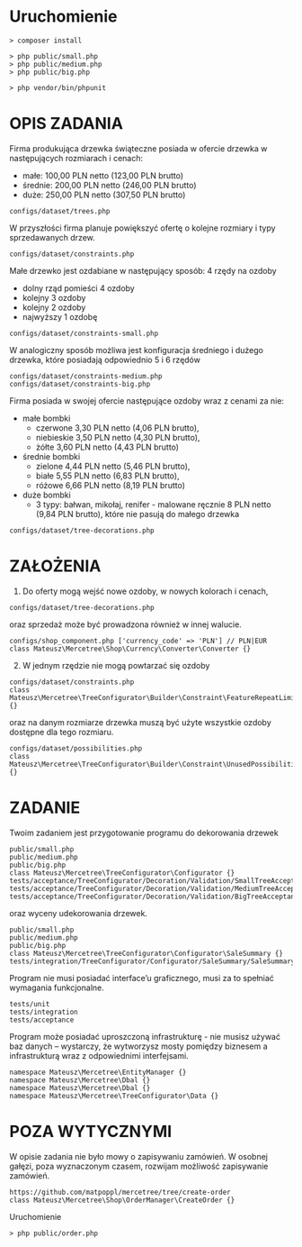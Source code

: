 # Uruchomienie
```
> composer install
```
```
> php public/small.php
> php public/medium.php
> php public/big.php
```
```
> php vendor/bin/phpunit
```

# OPIS ZADANIA
Firma produkująca drzewka świąteczne posiada w ofercie drzewka w następujących rozmiarach i cenach:
- małe: 100,00 PLN netto (123,00 PLN brutto)
- średnie: 200,00 PLN netto (246,00 PLN brutto)
- duże: 250,00 PLN netto (307,50 PLN brutto)
```
configs/dataset/trees.php
```
W przyszłości firma planuje powiększyć ofertę o kolejne rozmiary i typy sprzedawanych drzew.
```
configs/dataset/constraints.php
```
Małe drzewko jest ozdabiane w następujący sposób: 4 rzędy na ozdoby
- dolny rząd pomieści 4 ozdoby
- kolejny 3 ozdoby
- kolejny 2 ozdoby
- najwyższy 1 ozdobę

```
configs/dataset/constraints-small.php
```
W analogiczny sposób możliwa jest konfiguracja średniego i dużego drzewka, które
posiadają odpowiednio 5 i 6 rzędów
```
configs/dataset/constraints-medium.php
configs/dataset/constraints-big.php
```
Firma posiada w swojej ofercie następujące ozdoby wraz z cenami za nie:
- małe bombki
  - czerwone 3,30 PLN netto (4,06 PLN brutto),
  - niebieskie 3,50 PLN netto (4,30 PLN brutto),
  - żółte 3,60 PLN netto (4,43 PLN brutto)
- średnie bombki
  - zielone 4,44 PLN netto (5,46 PLN brutto),
  - białe 5,55 PLN netto (6,83 PLN brutto),
  - różowe 6,66 PLN netto (8,19 PLN brutto)
- duże bombki
  - 3 typy: bałwan, mikołaj, renifer - malowane ręcznie 8 PLN netto (9,84 PLN brutto), które nie pasują do małego drzewka
```
configs/dataset/tree-decorations.php
```

# ZAŁOŻENIA
1. Do oferty mogą wejść nowe ozdoby, w nowych kolorach i cenach,
```
configs/dataset/tree-decorations.php
```
oraz sprzedaż może być prowadzona również w innej walucie.
```
configs/shop_component.php ['currency_code' => 'PLN'] // PLN|EUR
class Mateusz\Mercetree\Shop\Currency\Converter\Converter {}
```
2. W jednym rzędzie nie mogą powtarzać się ozdoby
```
configs/dataset/constraints.php
class Mateusz\Mercetree\TreeConfigurator\Builder\Constraint\FeatureRepeatLimit {}
```
oraz na danym rozmiarze drzewka muszą być użyte wszystkie ozdoby dostępne dla tego rozmiaru.

```
configs/dataset/possibilities.php
class Mateusz\Mercetree\TreeConfigurator\Builder\Constraint\UnusedPossibilities {}
```

# ZADANIE
Twoim zadaniem jest przygotowanie programu do dekorowania drzewek

```
public/small.php
public/medium.php
public/big.php
class Mateusz\Mercetree\TreeConfigurator\Configurator {}
tests/acceptance/TreeConfigurator/Decoration/Validation/SmallTreeAcceptanceTest.php
tests/acceptance/TreeConfigurator/Decoration/Validation/MediumTreeAcceptanceTest.php
tests/acceptance/TreeConfigurator/Decoration/Validation/BigTreeAcceptanceTest.php
```
oraz wyceny udekorowania drzewek.
```
public/small.php
public/medium.php
public/big.php
class Mateusz\Mercetree\TreeConfigurator\Configurator\SaleSummary {}
tests/integration/TreeConfigurator/Configurator/SaleSummary/SaleSummaryTest.php
```

Program nie musi posiadać interface’u graficznego, musi za to spełniać wymagania funkcjonalne.
```
tests/unit
tests/integration
tests/acceptance
```
Program może posiadać uproszczoną infrastrukturę - nie musisz używać baz danych – wystarczy, że wytworzysz mosty pomiędzy biznesem a infrastrukturą wraz z odpowiednimi interfejsami.
```
namespace Mateusz\Mercetree\EntityManager {}
namespace Mateusz\Mercetree\Dbal {}
namespace Mateusz\Mercetree\Dbal {}
namespace Mateusz\Mercetree\TreeConfigurator\Data {}
```
# POZA WYTYCZNYMI
W opisie zadania nie było mowy o zapisywaniu zamówień.
W osobnej gałęzi, poza wyznaczonym czasem, rozwijam możliwość zapisywanie zamówień.
```
https://github.com/matpoppl/mercetree/tree/create-order
class Mateusz\Mercetree\Shop\OrderManager\CreateOrder {}
```
Uruchomienie
```
> php public/order.php
```

